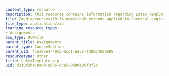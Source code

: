 ```yaml
---
content_type: resource
description: This resource contains information regarding Latex Template for Homework.
file: /media/courses/10-34-numerical-methods-applied-to-chemical-engineering-fall-2015/d210d3ba8adba8569ce50d90e86f3f2d_LatexTemplate.zip
file_type: application/zip
learning_resource_types:
- Assignments
ocw_type: OCWFile
parent_title: Assignments
parent_type: CourseSection
parent_uid: 4ce395e4-40c5-acc1-be51-f389b4029689
resourcetype: Other
title: LatexTemplate.zip
uid: d210d3ba-8adb-a856-9ce5-0d90e86f3f2d
---
```

